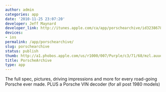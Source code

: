 ```yaml
---
author: admin
categories: app
date: '2010-11-25 23:07:20'
developer: Jeff Maynard
developer_link: http://itunes.apple.com/ca/app/porschearchive/id323867834?mt=8
devices: 
- ios
permalink: /app/porschearchive/
slug: porschearchive
status: publish
thumb: http://a1.phobos.apple.com/us/r1000/007/Purple/c3/71/68/mzl.auuoffgs.175x175-75.jpg
title: PorscheArchive
type: app
---
```


The full spec, pictures, driving impressions and more for every road-going Porsche ever made. PLUS a Porsche VIN decoder (for all post 1980 models)